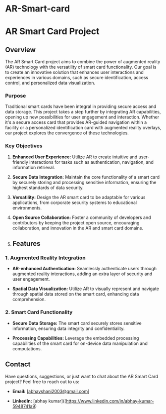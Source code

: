 # AR-Smart-card
# AR Smart Card Project

## Overview

The AR Smart Card project aims to combine the power of augmented reality (AR) technology with the versatility of smart card functionality. Our goal is to create an innovative solution that enhances user interactions and experiences in various domains, such as secure identification, access control, and personalized data visualization.

### Purpose

Traditional smart cards have been integral in providing secure access and data storage. This project takes a step further by integrating AR capabilities, opening up new possibilities for user engagement and interaction. Whether it's a secure access card that provides AR-guided navigation within a facility or a personalized identification card with augmented reality overlays, our project explores the convergence of these technologies.

### Key Objectives

1. **Enhanced User Experience:** Utilize AR to create intuitive and user-friendly interactions for tasks such as authentication, navigation, and information retrieval.

2. **Secure Data Integration:** Maintain the core functionality of a smart card by securely storing and processing sensitive information, ensuring the highest standards of data security.

3. **Versatility:** Design the AR smart card to be adaptable for various applications, from corporate security systems to educational environments.

4. **Open Source Collaboration:** Foster a community of developers and contributors by keeping the project open source, encouraging collaboration, and innovation in the AR and smart card domains.
5. ## Features

### 1. Augmented Reality Integration

- **AR-enhanced Authentication:** Seamlessly authenticate users through augmented reality interactions, adding an extra layer of security and user engagement.

- **Spatial Data Visualization:** Utilize AR to visually represent and navigate through spatial data stored on the smart card, enhancing data comprehension.

### 2. Smart Card Functionality

- **Secure Data Storage:** The smart card securely stores sensitive information, ensuring data integrity and confidentiality.

- **Processing Capabilities:** Leverage the embedded processing capabilities of the smart card for on-device data manipulation and computations.
## Contact

Have questions, suggestions, or just want to chat about the AR Smart Card project? Feel free to reach out to us:

- **Email:** [abhayshani2003@gmail.com]

- **LinkedIn:** [abhay kumar]((https://www.linkedin.com/in/abhay-kumar-5948741a9)
